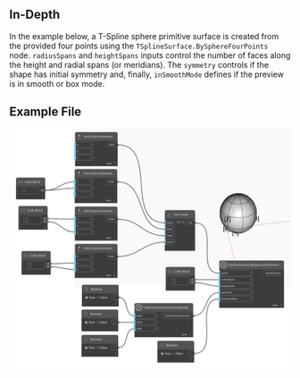 <!--- Autodesk.DesignScript.Geometry.TSpline.TSplineSurface.BySphereFourPoints --->
<!--- GLX34N2BPR4CQLUZBB4FTQ47NECC2T5CQ6KSRZQXSOY6HIHL5YGQ --->
## In-Depth
In the example below, a T-Spline sphere primitive surface is created from the provided four points using the `TSplineSurface.BySphereFourPoints` node. `radiusSpans` and `heightSpans` inputs control the number of faces along the height and radial spans (or meridians). The `symmetry` controls if the shape has initial symmetry and, finally, `inSmoothMode` defines if the preview is in smooth or box mode.

## Example File

![Example](./GLX34N2BPR4CQLUZBB4FTQ47NECC2T5CQ6KSRZQXSOY6HIHL5YGQ_img.jpg)

